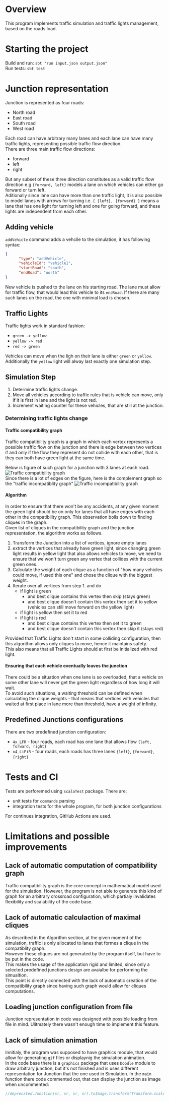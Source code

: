 
# Overview
This program implements traffic simulation and traffic lights management,
based on the roads load.

# Starting the project
Build and run: `sbt "run input.json output.json"`  
Run tests: `sbt test`

# Junction representation
Junction is represented as four roads:
- North road
- East road
- South road
- West road

Each road can have arbitrary many lanes and each lane can have many traffic lights,
representing possible traffic flow direction.  
There are three main traffic flow directions:
- forward
- left
- right

But any subset of these three direction constitutes as a valid traffic flow direction e.g `{forward, left}`
models a lane on which vehicles can either go forward or turn left.  
Aditionally since lane can have more than one traffic light, it is also possible to model lanes with arrows for turning
i.e. `{ {left}, {forward} }` means a lane that has one light for turning left and one for going forward, and these lights are independent from each other.


## Adding vehicle
`addVehicle` command adds a vehcile to the simulation, it has following syntax:
```json
{
      "type": "addVehicle",
      "vehicleId": "vehicle1",
      "startRoad": "south",
      "endRoad": "north"
}
```
New vehicle is pushed to the lane on his starting road. The lane must allow for traffic flow, that would lead this vehicle to its `endRoad`.
If there are many such lanes on the road, the one with minimal load is chosen.

## Traffic Lights

Traffic lights work in standard fashion:
- `green -> yellow`
- `yellow -> red`
- `red -> green`

Vehicles can move when the ligh on their lane is either `green` or `yellow`.  
Additionally the `yellow` light will alway last exactly one simulation step.

## Simulation Step

1. Determine traffic lights change.
2. Move all vehicles according to traffic rules that is vehicle can move, only if it is first in lane and the light is not red. 
3. Increment waiting counter for these vehicles, that are still at the junction.

### Determining traffic lights change
#### Traffic compatibility graph
Traffic compatibility graph is a graph in which each vertex represents a possible traffic flow on the junction
and there is edge between two vertices if and only if the flow they represent do not collide with each other, that is they can both have green light at the same time.

Below is figure of such graph for a junction with 3 lanes at each road.
![Traffic compatibility graph](images/g.svg)  
Since there is a lot of edges on the figure, here is the complement graph so the "traffic incompatiblity graph"
![Traffic incompatibility graph](images/nng.svg)  
#### Algorithm
In order to ensure that there won't be any accidents, at any given moment the green light should be on only for lanes that all have edges with each other in the compatibility graph.
This observation boils down to finding cliques in the graph.  
Given list of cliques in the compatibility graph and the junction representation, the algorithm works as follows.
1. Transform the Junction into a list of vertices, ignore empty lanes
2. extract the vertices that already have green light, since changing green light results in yellow light that also allows vehicles to move, we need to ensure that we won't turn green any vertex that collides with the current green ones.
3. Calculate the weight of each clique as a function of "how many vehicles could move, if used this one" and chose the clique with the biggest weight.
4. Iterate over all vertices from step 1. and do
   - if light is green
     - and best clique contains this vertex then skip (stays green)
     - and best clique doesn't contain this vertex then set it to yellow (vehicles can still move forward on the yellow light)
   - if light is yellow then set it to red
   - if light is red
     - and best clique contains this vertex then set it to green
     - and best clique doesn't contain this vertex then skip it (stays red)

Provided that Traffic Lights don't start in some colliding configuration, then this algorithm allows only cliques to move, hence it maintains safety.  
This also means that all Traffic Lights should at first be initialized with red light.

#### Ensuring that each vehicle eventually leaves the junction
There could be a situation when one lane is so overloaded, that a vehicle on some other lane will never get the green light regardless of how long it will wait.  
To avoid such situations, a waiting threshold can be defined when calculating the clique weights - 
that means that vertices with vehicles that waited at first place in lane more than threshold, have a weight of infinity.

## Predefined Junctions configurations

There are two predefined junction configuration:
- `4x_LFR` - four roads, each road has one lane that allows flow `{left, forward, right}`
- `x4_LiFiR` - four roads, each roads has three lanes `{left}`, `{forward}`, `{right}`

# Tests and CI
Tests are perforemed using `scalaTest` package. There are:
- unit tests for `commands` parsing
- integration tests for the whole program, for both junction configurations

For continues integration, GitHub Actions are used.

# Limitations and possible improvements
## Lack of automatic computation of compatibility graph
Traffic compatibility graph is the core concept in mathematical model used for the simulation.
However, the program is not able to generate this kind of graph for an arbitrary crossroad configuration,
which partialy invalidates flexibility and scalability of the code base.


## Lack of automatic calculaction of maximal cliques
As described in the Algorithm section, at the given moment of the simulation,
traffic is only allocated to lanes that formes a clique in the compatiblity graph.  
However these cliques are not generated by the program itself, but have to be put in the code.  
This makes the usage of the application rigid and limited,
since only a selected predefined junctions design are avaialbe for performing the simualtion.  
This point is directly connected with the lack of automatic creation of the compatibility graph since having such graph would allow for cliques computations.

## Loading junction configuration from file
Junction representation in code was designed with possible loading from file in mind. Ulitmately there wasn't enough time to implement this feature.

## Lack of simulation animation
Innitialy, the program was supposed to have graphics module, that would allow for generating `gif` files or displaynig the simulation animation.  
In the code base there is a `graphics` package that uses `Doodle` module to draw arbitrary junction, but it's not finished and is uses different representation for Junction that the one used in Simulation.
In the `main` function there code commented out, that can display the junction as image when uncommented:
```Scala 3
//deprecated.Junction(sr, sr, sr, sr).toImage.transform(Transform.scale(2,2)).draw()
```